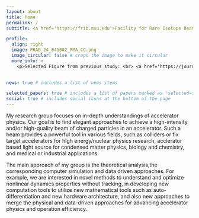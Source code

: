 ```yaml
---
layout: about
title: Home
permalink: /
subtitle: <a href='https://frib.msu.edu'>Facility for Rare Isotope Beams</a>, <a href='https://www.msu.edu'>Michigan State University</a>.

profile:
  align: right
  image: PRAB_24_041002_FMA_CC.png
  image_circular: false # crops the image to make it circular
  more_info: >
    <p>Selected Figure from previous study: <br> <a href='https://journals.aps.org/prab/abstract/10.1103/PhysRevAccelBeams.24.041002'>Dynamics of Crab Crossing</a> </p>
    

news: true # includes a list of news items

selected_papers: true # includes a list of papers marked as "selected={true}"
social: true # includes social icons at the bottom of the page
---
```


My research group focuses on in-depth understandings of accelerator physics. Our goal is to find elegant approaches to achieve a high-intensity and/or high-quality beam of charged particles in an accelerator. Such a beam provides a powerful tool in various fields, such as colliders or fix target accelerators for high energy/nuclear physics research, acclerator based light source for condensed matter physics, biology and chemistry, and medical or industrial applications.  

The main approach of my group is the theoretical analysis,the corresponding computer simulation and data driven approaches.  For example, we are interested in novel methods to understand and optimize nonlinear dynamics properties without tracking, in developing new computation tools to utilize new mathematical tools such as auto-differentiation and new hardware architecture, and also new approaches to merge the physical and data-driven approaches for advancing accelerator physics and operation efficiency.

